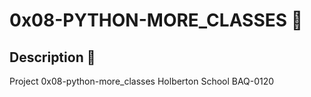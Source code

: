 # 0x08-PYTHON-MORE_CLASSES :robot:

## Description :speech_balloon:
Project 0x08-python-more_classes Holberton School BAQ-0120
